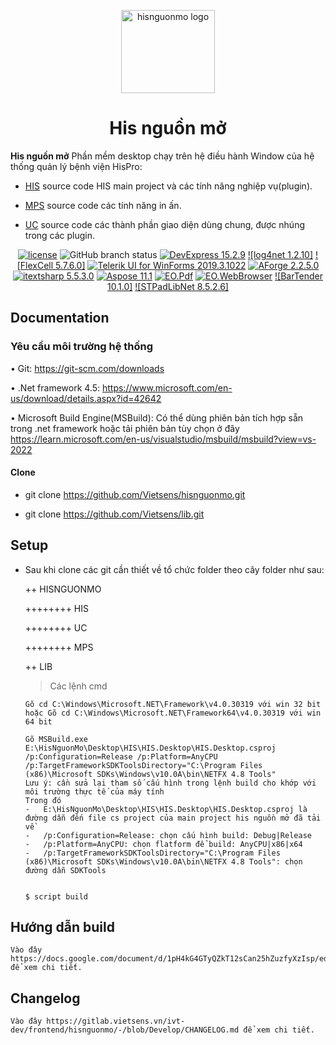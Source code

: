 <!-- markdownlint-disable-next-line -->
<p align="center">
  <a href="https://nguonmo.benhvienthongminh.vn/ords/f?p=106:1:9302229919244:::::" rel="noopener" target="_blank"><img width="150" height="133" src="https://nguonmo.benhvienthongminh.vn/i/apex_ui/img/favicons/hispro/hispro-180.png" alt="hisnguonmo logo"></a>
</p>

<h1 align="center">His nguồn mở</h1>

**His nguồn mở** Phần mềm desktop chạy trên hệ điều hành Window của hệ thống quản lý bệnh viện HisPro:

- [HIS](https://github.com/Vietsens/hisnguonmo/tree/Develop/HIS) source code HIS main project và các tính năng nghiệp vụ(plugin).

- [MPS](https://github.com/Vietsens/hisnguonmo/tree/Develop/MPS) source code các tính năng in ấn.

- [UC](https://github.com/Vietsens/hisnguonmo/tree/Develop/UC) source code các thành phần giao diện dùng chung, được nhúng trong các plugin.

<div align="center">

[![license](https://img.shields.io/badge/license-GPL3-blue.svg)](https://github.com/Vietsens/hisnguonmo/blob/Develop/LICENSE)
![GitHub branch status](https://img.shields.io/github/checks-status/:user/:repo/:branch)
[![DevExpress 15.2.9](https://www.devexpress.com/Content/Core/favicon.ico)](https://www.devexpress.com/)
[![log4net 1.2.10]](https://www.nuget.org/packages/log4net/1.2.10)
[![FlexCell 5.7.6.0]](https://www.tmssoftware.com/site/flexcelnet.asp)
[![Telerik UI for WinForms 2019.3.1022](https://img.shields.io/codecov/c/github/mui/material-ui.svg)](https://www.telerik.com/)
[![AForge 2.2.5.0](https://api.nuget.org/v3-flatcontainer/aforge/2.2.5/icon)](https://www.nuget.org/packages/AForge/2.2.5)
[![itextsharp 5.5.3.0](https://api.nuget.org/v3-flatcontainer/itextsharp/5.5.3/icon)](https://www.nuget.org/packages/iTextSharp/5.5.3)
[![Aspose 11.1](https://www.nuget.org/Content/gallery/img/default-package-icon-256x256.png)](https://www.nuget.org/packages/Aspose.Words/11.1.0)
[![EO.Pdf](https://api.nuget.org/v3-flatcontainer/eo.pdf/20.3.34/icon)](https://www.nuget.org/packages/EO.Pdf/20.3.34)
[![EO.WebBrowser](https://api.nuget.org/v3-flatcontainer/eo.pdf/20.3.34/icon)](https://www.nuget.org/packages/EO.WebBrowser/20.3.34)
[![BarTender 10.1.0]]()
[![STPadLibNet 8.5.2.6]](https://en.signotec.com/portal/seiten/signopad-api-device-api--900000170-10002.html)

</div>



## Documentation

### Yêu cầu môi trường hệ thống
•	Git: https://git-scm.com/downloads

•	.Net framework 4.5:  https://www.microsoft.com/en-us/download/details.aspx?id=42642

•	Microsoft Build Engine(MSBuild): Có thể dùng phiên bản tích hợp sẵn trong .net framework 
	hoặc tải phiên bản tùy chọn ở đây https://learn.microsoft.com/en-us/visualstudio/msbuild/msbuild?view=vs-2022

#### Clone

- git clone https://github.com/Vietsens/hisnguonmo.git

- git clone https://github.com/Vietsens/lib.git


## Setup

- Sau khi clone các git cần thiết về tổ chức folder theo cây folder như sau:

	++ HISNGUONMO
	
	++++++++ HIS
	
	++++++++ UC
	
	++++++++ MPS
	
	++ LIB
	
  > Các lệnh cmd
	```shell
	Gõ cd C:\Windows\Microsoft.NET\Framework\v4.0.30319 với win 32 bit
	hoặc Gõ cd C:\Windows\Microsoft.NET\Framework64\v4.0.30319 với win 64 bit
  
	Gõ MSBuild.exe E:\HisNguonMo\Desktop\HIS\HIS.Desktop\HIS.Desktop.csproj /p:Configuration=Release /p:Platform=AnyCPU /p:TargetFrameworkSDKToolsDirectory="C:\Program Files (x86)\Microsoft SDKs\Windows\v10.0A\bin\NETFX 4.8 Tools" 
	Lưu ý: cần sửa lại tham số cấu hình trong lệnh build cho khớp với môi trường thực tế của máy tính
	Trong đó
	-	E:\HisNguonMo\Desktop\HIS\HIS.Desktop\HIS.Desktop.csproj là đường dẫn đến file cs project của main project his nguồn mở đã tải về
	-	/p:Configuration=Release: chọn cấu hình build: Debug|Release
	-	/p:Platform=AnyCPU: chọn flatform để build: AnyCPU|x86|x64
	-	/p:TargetFrameworkSDKToolsDirectory="C:\Program Files (x86)\Microsoft SDKs\Windows\v10.0A\bin\NETFX 4.8 Tools": chọn đường dẫn SDKTools


  $ script build
  ```  
## Hướng dẫn build

	Vào đây https://docs.google.com/document/d/1pH4kG4GTyQZkT12sCan25hZuzfyXzIsp/edit để xem chi tiết.

## Changelog

	Vào đây https://gitlab.vietsens.vn/ivt-dev/frontend/hisnguonmo/-/blob/Develop/CHANGELOG.md để xem chi tiết.
